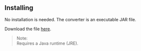 ## Installing

No installation is needed. The converter is an executable JAR file. 

Download the file [here](http://ctat.pact.cs.cmu.edu/index.php?id=CTATDiskLogConverter). 

> Note:  
> Requires a Java runtime (JRE).
